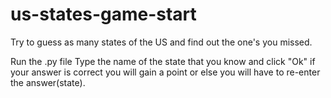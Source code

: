 # us-states-game-start
Try to guess as many states of the US and find out the one's you missed.


Run the .py file
Type the name of the state that you know and click "Ok" if your answer is correct you will gain a point or else you will have to re-enter the answer(state).
